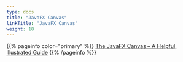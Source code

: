 ```yaml
---
type: docs
title: "JavaFX Canvas"
linkTitle: "JavaFX Canvas"
weight: 18
---
```


{{% pageinfo color="primary" %}}
[The JavaFX Canvas – A Helpful, Illustrated Guide](https://edencoding.com/javafx-canvas/)
{{% /pageinfo %}}

